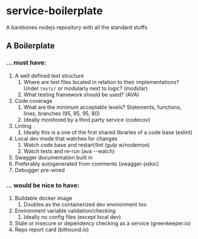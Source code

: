# service-boilerplate
A barebones nodejs repository with all the standard stuffs

## A Boilerplate

### ... must have:
1. A well defined test structure
	1. Where are test files located in relation to their implementations? Under `tests/` or modularly next to logic? (modular)
	1. What testing framework should be used? (AVA)
1. Code coverage
	1. What are the minimum acceptable levels? Statements, functions, lines, branches (95, 95, 95, 80)
	1. Ideally monitored by a third party service (codecov)
1. Linting
	1. Ideally this is a one of the first shared libraries of a code base (eslint)
1. Local dev mode that watches for changes
	1. Watch code base and restart/lint (gulp w/nodemon)
	1. Watch tests and re-run (ava --watch)
1. Swagger documentation built in
  1. Preferably autogenerated from comments (swagger-jsdoc)
1. Debugger pre-wired

### ... would be nice to have:
1. Buildable docker image
	1. Doubles as the containerized dev environment too
1. Environment variable validation/checking
	1. Ideally no config files (except local dev)
1. Stale or insecure or dependency checking as a service (greenkeeper.io)
1. Repo report card (bithound.io)
